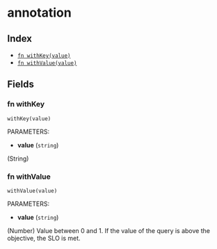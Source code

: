 # annotation



## Index

* [`fn withKey(value)`](#fn-withkey)
* [`fn withValue(value)`](#fn-withvalue)

## Fields

### fn withKey

```jsonnet
withKey(value)
```

PARAMETERS:

* **value** (`string`)

(String)
### fn withValue

```jsonnet
withValue(value)
```

PARAMETERS:

* **value** (`string`)

(Number) Value between 0 and 1. If the value of the query is above the objective, the SLO is met.